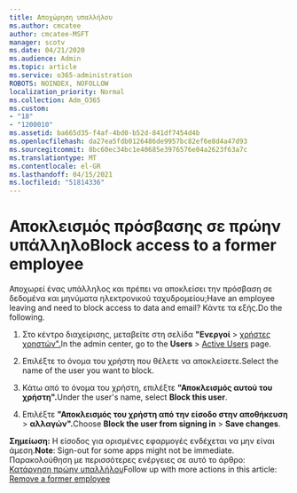 ```yaml
---
title: Αποχώρηση υπαλλήλου
ms.author: cmcatee
author: cmcatee-MSFT
manager: scotv
ms.date: 04/21/2020
ms.audience: Admin
ms.topic: article
ms.service: o365-administration
ROBOTS: NOINDEX, NOFOLLOW
localization_priority: Normal
ms.collection: Adm_O365
ms.custom:
- "18"
- "1200010"
ms.assetid: ba665d35-f4af-4bd0-b52d-841df7454d4b
ms.openlocfilehash: da27ea5fdb0126486de9957bc82ef6e8d4a47d93
ms.sourcegitcommit: 8bc60ec34bc1e40685e3976576e04a2623f63a7c
ms.translationtype: MT
ms.contentlocale: el-GR
ms.lasthandoff: 04/15/2021
ms.locfileid: "51814336"
---
```

# <a name="block-access-to-a-former-employee"></a><span data-ttu-id="36cab-102">Αποκλεισμός πρόσβασης σε πρώην υπάλληλο</span><span class="sxs-lookup"><span data-stu-id="36cab-102">Block access to a former employee</span></span>

<span data-ttu-id="36cab-103">Αποχωρεί ένας υπάλληλος και πρέπει να αποκλείσει την πρόσβαση σε δεδομένα και μηνύματα ηλεκτρονικού ταχυδρομείου;</span><span class="sxs-lookup"><span data-stu-id="36cab-103">Have an employee leaving and need to block access to data and email?</span></span> <span data-ttu-id="36cab-104">Κάντε τα εξής.</span><span class="sxs-lookup"><span data-stu-id="36cab-104">Do the following.</span></span>
  
1. <span data-ttu-id="36cab-105">Στο κέντρο διαχείρισης, μεταβείτε στη σελίδα **"Ενεργοί** \> [χρήστες χρηστών".](https://go.microsoft.com/fwlink/p/?linkid=834822)</span><span class="sxs-lookup"><span data-stu-id="36cab-105">In the admin center, go to the **Users** \> [Active Users](https://go.microsoft.com/fwlink/p/?linkid=834822) page.</span></span>

2. <span data-ttu-id="36cab-106">Επιλέξτε το όνομα του χρήστη που θέλετε να αποκλείσετε.</span><span class="sxs-lookup"><span data-stu-id="36cab-106">Select the name of the user you want to block.</span></span>

3. <span data-ttu-id="36cab-107">Κάτω από το όνομα του χρήστη, επιλέξτε **"Αποκλεισμός αυτού του χρήστη".**</span><span class="sxs-lookup"><span data-stu-id="36cab-107">Under the user's name, select **Block this user**.</span></span>

4. <span data-ttu-id="36cab-108">Επιλέξτε **"Αποκλεισμός του χρήστη από την είσοδο στην αποθήκευση** \> **αλλαγών".**</span><span class="sxs-lookup"><span data-stu-id="36cab-108">Choose **Block the user from signing in** \> **Save changes**.</span></span>

<span data-ttu-id="36cab-109">**Σημείωση:** Η είσοδος για ορισμένες εφαρμογές ενδέχεται να μην είναι άμεση.</span><span class="sxs-lookup"><span data-stu-id="36cab-109">**Note**: Sign-out for some apps might not be immediate.</span></span> <span data-ttu-id="36cab-110">Παρακολούθηση με περισσότερες ενέργειες σε αυτό το άρθρο: [Κατάργηση πρώην υπαλλήλου](https://docs.microsoft.com/microsoft-365/admin/add-users/remove-former-employee)</span><span class="sxs-lookup"><span data-stu-id="36cab-110">Follow up with more actions in this article: [Remove a former employee](https://docs.microsoft.com/microsoft-365/admin/add-users/remove-former-employee)</span></span>